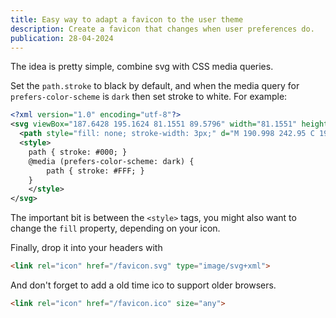 ```yaml
---
title: Easy way to adapt a favicon to the user theme
description: Create a favicon that changes when user preferences do.
publication: 28-04-2024
---
```


The idea is pretty simple, combine svg with CSS media queries.

Set the `path.stroke` to black by default, and when the media query for `prefers-color-scheme` is `dark` then set stroke to white. For example:

```xml
<?xml version="1.0" encoding="utf-8"?>
<svg viewBox="187.6428 195.1624 81.1551 89.5796" width="81.1551" height="89.5796" xmlns="http://www.w3.org/2000/svg">
  <path style="fill: none; stroke-width: 3px;" d="M 190.998 242.95 C 190.536 234.325 204.164 198.029 217.773 197.734 C 232.292 197.42 259.132 218.437 266.783 233.736 C 268.817 237.802 251.545 257.027 245.956 262.563 C 239.098 269.354 226.731 281.353 218.962 281.353 C 214.096 281.353 202.589 279.723 199.269 275.017 C 190.359 262.387 204.744 222.128 213.142 213.252 C 220.926 205.025 252.829 199.902 255.93 207.367 C 264.706 228.492 260.827 270.336 252.945 274.77 C 243.18 280.263 224.624 284.036 211.953 271.942 C 201.611 262.07 191.718 256.405 190.998 242.95 Z" transform="matrix(0.9999859929084778, -0.005217000376433134, 0.005217000376433134, 0.9999859929084778, -1.2487570047378824, 1.1939220428466797)"/>
  <style>
    path { stroke: #000; }
    @media (prefers-color-scheme: dark) {
        path { stroke: #FFF; }
    }
    </style>
</svg>
```

The important bit is between the `<style>` tags, you might also want to change the `fill` property, depending on your icon.

Finally, drop it into your headers with

```html
<link rel="icon" href="/favicon.svg" type="image/svg+xml">
```

And don't forget to add a old time ico to support older browsers.

```html
<link rel="icon" href="/favicon.ico" size="any">
```

